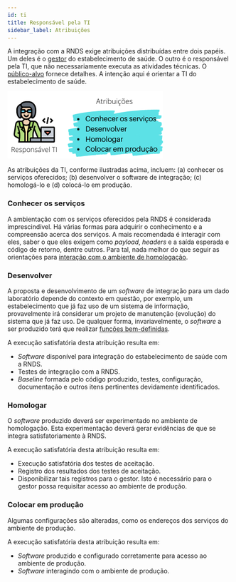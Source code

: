 ```yaml
---
id: ti
title: Responsável pela TI
sidebar_label: Atribuições
---
```


A integração com a RNDS exige atribuições distribuídas entre dois
papéis. Um deles é o [gestor](./gestor) do estabelecimento de saúde.
O outro é o responsável pela TI, que não necessariamente executa
as atividades técnicas. O [público-alvo](./publico-alvo) fornece detalhes.
A intenção aqui é orientar a TI do estabelecimento de saúde.

![img](../../static/img/ti.png)

As atribuições da TI, conforme ilustradas acima, incluem:
(a) conhecer os serviços oferecidos; (b) desenvolver o software de integração; (c) homologá-lo e (d) colocá-lo em produção.


### Conhecer os serviços
A ambientação com os serviços oferecidos pela RNDS é considerada imprescindível. Há várias formas para adquirir o conhecimento e 
a compreensão acerca dos serviços. A mais recomendada é interagir com eles,
saber o que eles exigem como _payload_, _headers_ e a saída 
esperada e código de retorno, dentre outros. Para tal, nada melhor
do que seguir as orientações para [interação com o ambiente de homologação](./conhecer).

### Desenvolver

A proposta e desenvolvimento de um _software_ de integração para um dado laboratório depende do contexto em questão, por exemplo, um estabelecimento que já faz uso de um sistema de informação, provavelmente irá considerar um projeto de manutenção (evolução) do sistema que já faz uso. De qualquer forma, invariavelmente, o _software_ a ser produzido terá que realizar [funções bem-definidas](./si).

A execução satisfatória desta atribuição resulta em:

- _Software_ disponível para integração do estabelecimento de saúde com a RNDS.
- Testes de integração com a RNDS.
- _Baseline_ formada pelo código produzido, testes,
  configuração, documentação e outros itens pertinentes devidamente identificados.

### Homologar

O _software_ produzido deverá ser experimentado no ambiente de homologação. Esta experimentação deverá gerar evidências de que se integra satisfatoriamente à RNDS.

A execução satisfatória desta atribuição resulta em:

- Execução satisfatória dos testes de aceitação.
- Registro dos resultados dos testes de aceitação.
- Disponibilizar tais registros para o gestor. Isto é necessário para o gestor possa requisitar acesso ao ambiente de produção.

### Colocar em produção

Algumas configurações são alteradas, como os
endereços dos serviços do ambiente de produção.

A execução satisfatória desta atribuição resulta em:

- _Software_ produzido e configurado corretamente para acesso ao ambiente de produção.
- _Software_ interagindo com o ambiente de produção.
